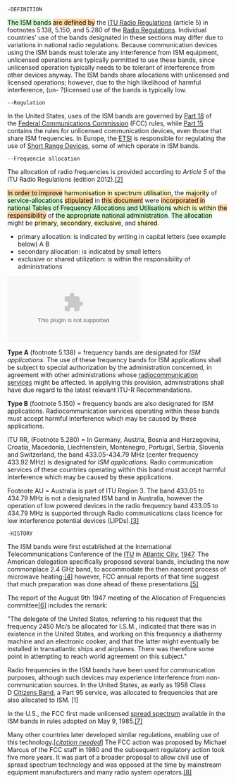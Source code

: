 	-DEFINITION
<mark style="background: #BBFABBA6;">The ISM bands</mark> <mark style="background: #FFB86CA6;">are defined by</mark> the [ITU Radio Regulations](https://en.wikipedia.org/wiki/ITU_Radio_Regulations "ITU Radio Regulations") (article 5) in footnotes 5.138, 5.150, and 5.280 of the [Radio Regulations](https://en.wikipedia.org/wiki/Radio_regulation_in_the_United_States "Radio regulation in the United States"). Individual countries' use of the bands designated in these sections may differ due to variations in national radio regulations. Because communication devices using the ISM bands must tolerate any interference from ISM equipment, unlicensed operations are typically permitted to use these bands, since unlicensed operation typically needs to be tolerant of interference from other devices anyway. The ISM bands share allocations with unlicensed and licensed operations; however, due to the high likelihood of harmful interference, (un- ?)licensed use of the bands is typically low. 

	--Regulation
In the United States, uses of the ISM bands are governed by [Part 18](https://www.ecfr.gov/cgi-bin/text-idx?SID=5cd2e563d1078d1d7f4773f791173724&mc=true&node=pt47.1.18&rgn=div5) of the [Federal Communications Commission](https://en.wikipedia.org/wiki/Federal_Communications_Commission "Federal Communications Commission") (FCC) rules, while [Part 15](https://en.wikipedia.org/wiki/Part_15_(FCC_rules) "Part 15 (FCC rules)") contains the rules for unlicensed communication devices, even those that share ISM frequencies. 
In Europe, the [ETSI](https://en.wikipedia.org/wiki/ETSI "ETSI") is responsible for regulating the use of [Short Range Devices](https://en.wikipedia.org/wiki/Short_Range_Devices "Short Range Devices"), some of which operate in ISM bands.

	--Frequencie allocation
The allocation of radio frequencies is provided according to _Article 5_ of the ITU Radio Regulations (edition 2012).[[2]](https://en.wikipedia.org/wiki/ISM_radio_band#cite_note-ITU-TFA-2)

<mark style="background: #FFB86CA6;">In order to improve</mark> <mark style="background: #FFF3A3A6;">harmonisation in spectrum utilisation</mark>, the <mark style="background: #FFF3A3A6;">majority</mark> of <mark style="background: #BBFABBA6;">service-allocations</mark> <mark style="background: #FFB86CA6;">stipulated</mark> in <mark style="background: #FFB86CA6;">this document</mark> were <mark style="background: #FFB86CA6;">incorporated in</mark> <mark style="background: #BBFABBA6;">national Tables of Frequency Allocations and Utilisations</mark> <mark style="background: #FFF3A3A6;">which is within</mark> <mark style="background: #FFB86CA6;">the responsibility</mark> of <mark style="background: #BBFABBA6;">the appropriate national administration</mark>. <mark style="background: #BBFABBA6;">The allocation</mark> might be <mark style="background: #FFF3A3A6;">primary</mark>, <mark style="background: #FFF3A3A6;">secondary</mark>, <mark style="background: #FFF3A3A6;">exclusive</mark>, and <mark style="background: #FFF3A3A6;">shared</mark>.

-   primary allocation: is indicated by writing in capital letters (see example below) A B
-   secondary allocation: is indicated by small letters
-   exclusive or shared utilization: is within the responsibility of administrations

![](ITU%20Frequency%20allocations.docx)

**Type A** (footnote 5.138) = frequency bands are designated for _ISM applications_. The use of these frequency bands for ISM applications shall be subject to special authorization by the administration concerned, in agreement with other administrations whose [radiocommunication services](https://en.wikipedia.org/wiki/Radiocommunication_service "Radiocommunication service") might be affected. In applying this provision, administrations shall have due regard to the latest relevant ITU-R Recommendations.

**Type B** (footnote 5.150) = frequency bands are also designated for ISM applications. Radiocommunication services operating within these bands must accept harmful interference which may be caused by these applications.

ITU RR, (Footnote 5.280) = In Germany, Austria, Bosnia and Herzegovina, Croatia, Macedonia, Liechtenstein, Montenegro, Portugal, Serbia, Slovenia and Switzerland, the band 433.05-434.79 MHz (center frequency 433.92 MHz) is designated for _ISM applications_. Radio communication services of these countries operating within this band must accept harmful interference which may be caused by these applications.

Footnote AU = Australia is part of ITU Region 3. The band 433.05 to 434.79 MHz is not a designated ISM band in Australia, however the operation of low powered devices in the radio frequency band 433.05 to 434.79 MHz is supported through Radio communications class licence for low interference potential devices (LIPDs).[[3]](https://en.wikipedia.org/wiki/ISM_radio_band#cite_note-3)


	-HISTORY
The ISM bands were first established at the International Telecommunications Conference of the [ITU](https://en.wikipedia.org/wiki/ITU "ITU") in [Atlantic City](https://en.wikipedia.org/wiki/Atlantic_City "Atlantic City"), [1947](https://en.wikipedia.org/wiki/1947 "1947"). The American delegation specifically proposed several bands, including the now commonplace 2.4 GHz band, to accommodate the then nascent process of microwave heating;[[4]](https://en.wikipedia.org/wiki/ISM_radio_band#cite_note-4) however, FCC annual reports of that time suggest that much preparation was done ahead of these presentations.[[5]](https://en.wikipedia.org/wiki/ISM_radio_band#cite_note-5)

The report of the August 9th 1947 meeting of the Allocation of Frequencies committee[[6]](https://en.wikipedia.org/wiki/ISM_radio_band#cite_note-6) includes the remark:

"The delegate of the United States, referring to his request that the frequency 2450 Mc/s be allocated for I.S.M., indicated that there was in existence in the United States, and working on this frequency a diathermy machine and an electronic cooker, and that the latter might eventually be installed in transatlantic ships and airplanes. There was therefore some point in attempting to reach world agreement on this subject."

Radio frequencies in the ISM bands have been used for communication purposes, although such devices may experience interference from non-communication sources. In the United States, as early as 1958 Class D [Citizens Band](https://en.wikipedia.org/wiki/Citizens_Band "Citizens Band"), a Part 95 service, was allocated to frequencies that are also allocated to ISM. [1]

In the U.S., the FCC first made unlicensed [spread spectrum](https://en.wikipedia.org/wiki/Spread_spectrum "Spread spectrum") available in the ISM bands in rules adopted on May 9, 1985.[[7]](https://en.wikipedia.org/wiki/ISM_radio_band#cite_note-7)

Many other countries later developed similar regulations, enabling use of this technology.[_[citation needed](https://en.wikipedia.org/wiki/Wikipedia:Citation_needed "Wikipedia:Citation needed")_] The FCC action was proposed by Michael Marcus of the FCC staff in 1980 and the subsequent regulatory action took five more years. It was part of a broader proposal to allow civil use of spread spectrum technology and was opposed at the time by mainstream equipment manufacturers and many radio system operators.[[8]](https://en.wikipedia.org/wiki/ISM_radio_band#cite_note-8)